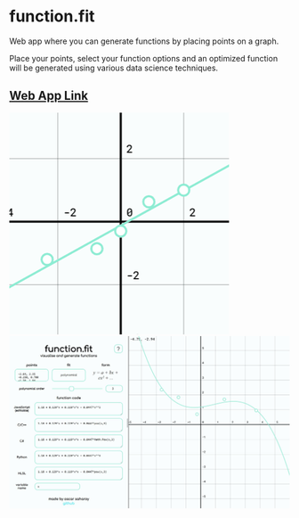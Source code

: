 # function.fit

Web app where you can generate functions by placing points on a graph.

Place your points, select your function options and an optimized function will be generated using various data science techniques.

## [Web App Link](https://codepen.io/oscarsaharoy/full/eYggrme)

![demo](https://github.com/OscarSaharoy/functionfit/blob/master/gif.gif)
![screenshot](https://github.com/OscarSaharoy/functionfit/blob/master/functionfit.JPG)
